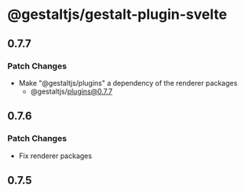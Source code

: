 # @gestaltjs/gestalt-plugin-svelte

## 0.7.7

### Patch Changes

- Make "@gestaltjs/plugins" a dependency of the renderer packages
  - @gestaltjs/plugins@0.7.7

## 0.7.6

### Patch Changes

- Fix renderer packages

## 0.7.5
